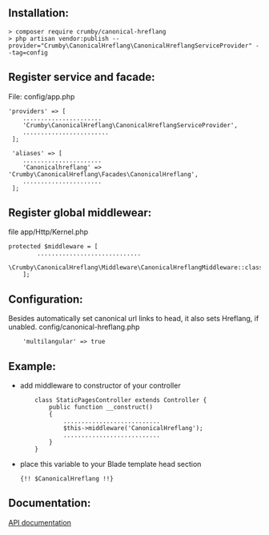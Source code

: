 Installation:
-------------
```
> composer require crumby/canonical-hreflang
> php artisan vendor:publish --provider="Crumby\CanonicalHreflang\CanonicalHreflangServiceProvider" --tag=config
```

Register service and facade:
----------------------------
File: config/app.php
```
'providers' => [
    ......................
    'Crumby\CanonicalHreflang\CanonicalHreflangServiceProvider',
    ........................
 ];
 
 'aliases' => [ 
    ......................
    'Canonicalhreflang' => 'Crumby\CanonicalHreflang\Facades\CanonicalHreflang',
    ......................
 ];
```

Register global middlewear:
--------------------------
file app/Http/Kernel.php 
```
protected $middleware = [
        .............................
        \Crumby\CanonicalHreflang\Middleware\CanonicalHreflangMiddleware::class
    ];
```
         
Configuration:
--------------
Besides automatically set canonical url links to head, it also sets Hreflang, if unabled.
config/canonical-hreflang.php
```
    'multilangular' => true
```
        
Example:
--------
- add middleware to constructor of your controller
    ```
        class StaticPagesController extends Controller {
            public function __construct()
            {
                ...........................
                $this->middleware('CanonicalHreflang');
                ...........................
            }
        }
    ```

- place this variable to your Blade template head section
    ```
    {!! $CanonicalHreflang !!} 

    ````   

Documentation:
-------------
<a href="https://www.crumby-pack.com/packages/laravel-54-hreflang-canonical-tags">API documentation</a>